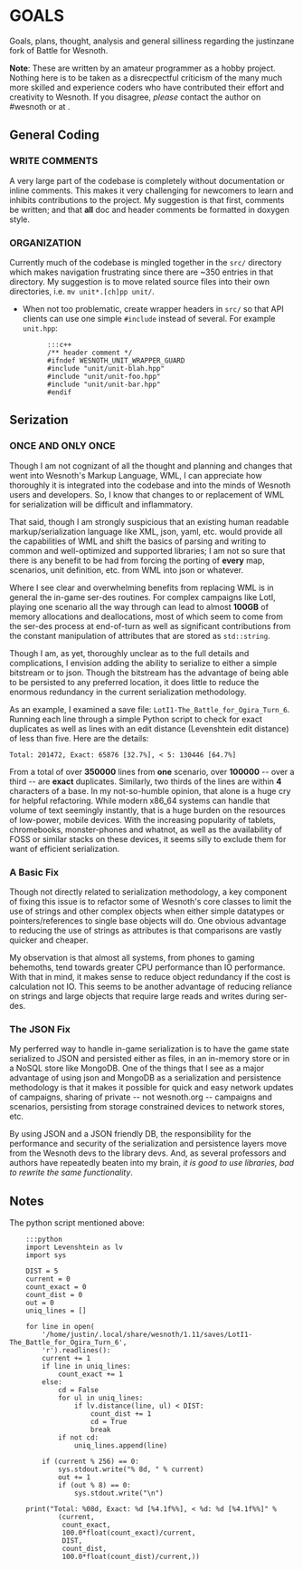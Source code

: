 # GOALS

Goals, plans, thought, analysis and general silliness regarding the justinzane fork of 
Battle for Wesnoth.

**Note**: These are written by an amateur programmer as a hobby project. Nothing here is to be 
taken as a disrecpectful criticism of the many much more skilled and experience coders who have 
contributed their effort and creativity to Wesnoth. If you disagree, *please* contact the author
on #wesnoth or at <justin at justinzane dot com>.  

## General Coding

### WRITE COMMENTS

A very large part of the codebase is completely without documentation or 
inline comments. This makes it very challenging for newcomers to learn and inhibits contributions
to the project. My suggestion is that first, comments be written; and that **all** doc and 
header comments be formatted in doxygen style.

### ORGANIZATION

Currently much of the codebase is mingled together in the `src/` directory 
which makes navigation frustrating since there are ~350 entries in that directory. My suggestion 
is to move related source files into their own directories, i.e. `mv unit*.[ch]pp unit/`.

- When not too problematic, create wrapper headers in `src/` so that API clients can use one 
simple `#include` instead of several. For example `unit.hpp`:
    
            :::c++
            /** header comment */
            #ifndef WESNOTH_UNIT_WRAPPER_GUARD
            #include "unit/unit-blah.hpp"
            #include "unit/unit-foo.hpp"
            #include "unit/unit-bar.hpp"
            #endif

## Serization

### ONCE AND ONLY ONCE

Though I am not cognizant of all the thought and planning and changes 
that went into Wesnoth's Markup Language, WML, I can appreciate how thoroughly it is integrated 
into the codebase and into the minds of Wesnoth users and developers. So, I know that changes to
or replacement of WML for serialization will be difficult and inflammatory.

That said, though I am strongly suspicious that an existing human readable markup/serialization 
language like XML, json, yaml, etc. would provide all the capabilities of WML and shift the 
basics of parsing and writing to common and well-optimized and supported libraries; I am not so 
sure that there is any benefit to be had from forcing the porting of **every** map, scenarios, 
unit definition, etc. from WML into json or whatever.

Where I see clear and overwhelming benefits from replacing WML is in general the in-game ser-des
routines. For complex campaigns like LotI, playing one scenario all the way through can lead to 
almost **100GB** of memory allocations and deallocations, most of which seem to come from the 
ser-des process at end-of-turn as well as significant contributions from the constant 
manipulation of attributes that are stored as `std::string`.

Though I am, as yet, thoroughly unclear as to the full details and complications, I envision 
adding the ability to serialize to either a simple bitstream or to json. Though the bitstream 
has the advantage of being able to be persisted to any preferred location, it does little to 
reduce the enormous redundancy in the current serialization methodology. 

As an example, I examined a save file: `LotI1-The_Battle_for_Ogira_Turn_6`. Running each line 
through a simple Python script to check for exact duplicates as well as lines with an edit 
distance (Levenshtein edit distance) of less than five. Here are the details:

`Total: 201472, Exact: 65876 [32.7%], < 5: 130446 [64.7%]`

From a total of over **350000** lines from **one** scenario, over **100000** -- over a third --
are **exact** duplicates. Similarly, two thirds of the lines are within **4** characters of a base.
In my not-so-humble opinion, that alone is a huge cry for helpful refactoring. 
While modern x86_64 systems can handle that volume of text seemingly instantly, that is a huge 
burden on the resources of low-power, mobile devices. With the increasing popularity of tablets, 
chromebooks, monster-phones and whatnot, as well as the availability of FOSS or similar stacks 
on these devices, it seems silly to exclude them for want of efficient serialization.

### A Basic Fix

Though not directly related to serialization methodology, a key component of fixing this issue 
is to refactor some of Wesnoth's core classes to limit the use of strings and other complex 
objects when either simple datatypes or pointers/references to single base objects will do. One 
obvious advantage to reducing the use of strings as attributes is that comparisons are vastly 
quicker and cheaper.

My observation is that almost all systems, from phones to gaming behemoths, tend towards greater 
CPU performance than IO performance. With that in mind, it makes sense to reduce object 
redundancy if the cost is calculation not IO. This seems to be another advantage of reducing 
reliance on strings and large objects that require large reads and writes during ser-des.

### The JSON Fix

My perferred way to handle in-game serialization is to have the game state serialized to JSON 
and persisted either as files, in an in-memory store or in a NoSQL store like MongoDB. One of 
the things that I see as a major advantage of using json and MongoDB as a serialization and 
persistence methodology is that it makes it possible for quick and easy network updates of 
campaigns, sharing of private -- not wesnoth.org -- campaigns and scenarios, persisting from 
storage constrained devices to network stores, etc.

By using JSON and a JSON friendly DB, the responsibility for the performance and security of 
the serialization and persistence layers move from the Wesnoth devs to the library devs. And, 
as several professors and authors have repeatedly beaten into my brain, *it is good to use 
libraries, bad to rewrite the same functionality*.



## Notes

The python script mentioned above:

        :::python
        import Levenshtein as lv
        import sys
        
        DIST = 5
        current = 0
        count_exact = 0
        count_dist = 0
        out = 0
        uniq_lines = []
        
        for line in open(
            '/home/justin/.local/share/wesnoth/1.11/saves/LotI1-The_Battle_for_Ogira_Turn_6',
            'r').readlines():
            current += 1
            if line in uniq_lines:
                count_exact += 1
            else:
                cd = False
                for ul in uniq_lines:
                    if lv.distance(line, ul) < DIST:
                        count_dist += 1
                        cd = True
                        break
                if not cd:
                    uniq_lines.append(line)
        
            if (current % 256) == 0:
                sys.stdout.write("% 8d, " % current)
                out += 1
                if (out % 8) == 0:
                    sys.stdout.write("\n")
        
        print("Total: %08d, Exact: %d [%4.1f%%], < %d: %d [%4.1f%%]" %
                (current,
                 count_exact,
                 100.0*float(count_exact)/current,
                 DIST,
                 count_dist,
                 100.0*float(count_dist)/current,))
                